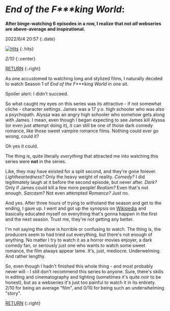 # *End of the F\*\*\*king World*: 

**After binge-watching 6 episodes in a row, I realize that not *all* webseries are above-average and inspirational.**

2022/6/4 20:57
{:.date}

[![Hits](https://hits.seeyoufarm.com/api/count/incr/badge.svg?url=https%3A%2F%2Fcynthia7979.github.io%2Fideas%2Fend-of-the-f---king-world-review&count_bg=%2379C83D&title_bg=%23555555&icon=&icon_color=%23E7E7E7&title=hits&edge_flat=false)](https://hits.seeyoufarm.com)
{:.hits}

*2/10*
{:.center}

[RETURN](/)
{:.right}

As one accustomed to watching long and stylized films, I naturally decided to watch Season 1 of *End of the F\*\*\*king World* in one sit.

Spoiler alert: I didn't succeed. 

So what caught my eyes on this series was its attractive - if not somewhat cliche - character settings. James was a 17 y.o. high schooler who was also a psychopath. Alyssa was an angry high schooler who somehow gets along with James. I mean, even though I began expecting to see James kill Alyssa (or even just attempt doing it), it can still be one of those dark comedy romance, like those sweet vampire romance films. Nothing could ever go wrong, could it?

Oh yes it could.

The thing is, quite literally *everything* that attracted me into watching this series were **not** in the series. 

Like, they may have existed for a split second, and they're gone forever. *Lightheartedness?* Only the heavy weight of reality. *Comedy?* I did legitimately laugh at it before the second episode, but never after. *Dark?* Only if James could kill a few more people! *Realism?* Even that's not enough. *Sarcasm?* Not even attempted *Romance?* Just no.

And yes. After three hours of trying to withstand the season and get to the ending, I gave up. I went and got up the synopsis on [Wikipedia](https://en.wikipedia.org/wiki/The_End_of_the_F***ing_World#Episodes) and basically educated myself on everything that's gonna happen in the first and the next season. Trust me, they're not getting any better.

I'm not saying the show is horrible or confusing to watch. The thing is, the producers seem to had tried out everything, but there's not enough of anything. No matter I try to watch it as a horror movies enjoyer, a dark comedy fan, or seriously just one who wants to watch some sweet romance, the film always appear lame. It's, just, mediocre. Underwelming. And rather lengthy.

So, even though I hadn't finished this whole thing - and most probably never will - I still don't recommend this series to anyone. Sure, there's skills in editing and cinematography and lighting (sometimes it's quite *noir* to be honest), but as a webseries it's just too painful to watch it in its entirety. 2/10 for being an average "film", and 0/10 for being such an underwhelming "story".

[RETURN](/)
{:.right}